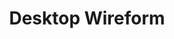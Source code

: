 ---
ee_id: '2202'
site: '1'
type: '2'
long_id: Desktop Wireform (Code)
url: code-desktop-wireform
year: '2010'
medium:
commission:
add_credit:
dims:
pitch:
ps:
live_url:
related: |-
  [109] [2011-102-hello-world] 2011-102 Hello World
  [111] [2011-103-hello-world] 2011-103 Hello World
  [117] [2011-099-hello-world] 2011-099 Hello World
  [149] [2010-081-hello-world] 2010-081 Hello World
  [4111] [2013-117-the-source-desktop-wireform] 2013 117 The Source Desktop Wireform
title: Desktop Wireform
youtube:
imgs: perl.gif
subheading: "(Code)"
year2: '2010'
download:
add_credits:
related_code:
! '':
layout: things-i-made
---